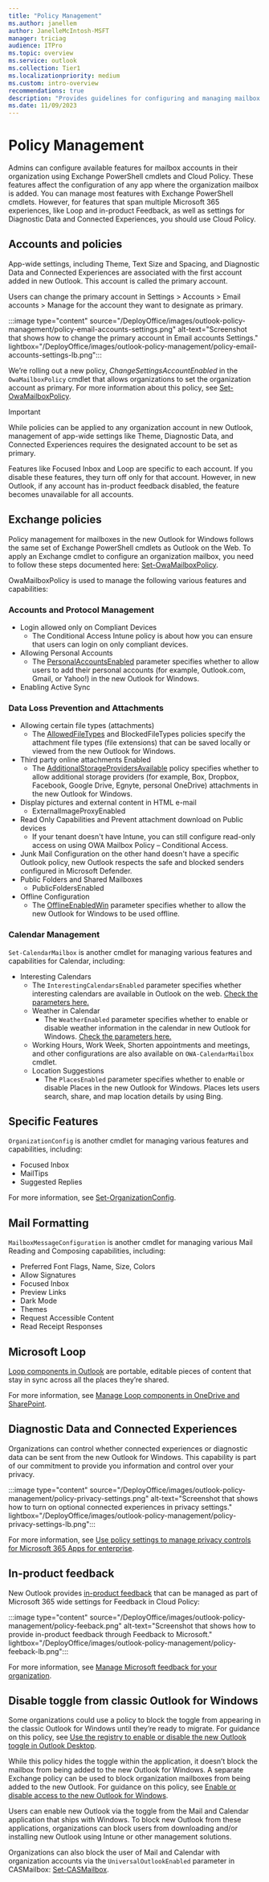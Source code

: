 ```yaml
---
title: "Policy Management"
ms.author: janellem
author: JanelleMcIntosh-MSFT
manager: triciag
audience: ITPro
ms.topic: overview
ms.service: outlook
ms.collection: Tier1
ms.localizationpriority: medium
ms.custom: intro-overview
recommendations: true
description: "Provides guidelines for configuring and managing mailbox accounts and features in Microsoft 365 using Exchange PowerShell cmdlets and Cloud Policy."
ms.date: 11/09/2023
---
```


# Policy Management
Admins can configure available features for mailbox accounts in their organization using Exchange PowerShell cmdlets and Cloud Policy. These features affect the configuration of any app where the organization mailbox is added. You can manage most features with Exchange PowerShell cmdlets. However, for features that span multiple Microsoft 365 experiences, like Loop and in-product Feedback, as well as settings for Diagnostic Data and Connected Experiences, you should use Cloud Policy.

## Accounts and policies
App-wide settings, including Theme, Text Size and Spacing, and Diagnostic Data and Connected Experiences are associated with the first account added in new Outlook. This account is called the primary account. 

Users can change the primary account in Settings > Accounts > Email accounts > Manage for the account they want to designate as primary.

:::image type="content" source="/DeployOffice/images/outlook-policy-management/policy-email-accounts-settings.png" alt-text="Screenshot that shows how to change the primary account in Email accounts Settings." lightbox="/DeployOffice/images/outlook-policy-management/policy-email-accounts-settings-lb.png":::

We’re rolling out a new policy, *ChangeSettingsAccountEnabled* in the `OwaMailboxPolicy` cmdlet that allows organizations to set the organization account as primary. For more information about this policy, see [Set-OwaMailboxPolicy](/powershell/module/exchange/set-owamailboxpolicy#-changesettingsaccountenabled).

> [!IMPORTANT]
> While policies can be applied to any organization account in new Outlook, management of app-wide settings like Theme, Diagnostic Data, and Connected Experiences requires the designated account to be set as primary.

Features like Focused Inbox and Loop are specific to each account. If you disable these features, they turn off only for that account. However, in new Outlook, if any account has in-product feedback disabled, the feature becomes unavailable for all accounts.

## Exchange policies
Policy management for mailboxes in the new Outlook for Windows follows the same set of Exchange PowerShell cmdlets as Outlook on the Web. To apply an Exchange cmdlet to configure an organization mailbox, you need to follow these steps documented here: [Set-OwaMailboxPolicy](/powershell/module/exchange/set-owamailboxpolicy#examples).

OwaMailboxPolicy is used to manage the following various features and capabilities:
### Accounts and Protocol Management  
- Login allowed only on Compliant Devices 
  - The Conditional Access Intune policy is about how you can ensure that users can login on only compliant devices. 
- Allowing Personal Accounts
  * The [PersonalAccountsEnabled](/powershell/module/exchange/set-owamailboxpolicy#-personalaccountsenabled) parameter specifies whether to allow users to add their personal accounts (for example, Outlook.com, Gmail, or Yahoo!) in the new Outlook for Windows.
- Enabling Active Sync 

### Data Loss Prevention and Attachments 
- Allowing certain file types (attachments)
  - The [AllowedFileTypes](/powershell/module/exchange/set-owamailboxpolicy#-allowedfiletypes) and BlockedFileTypes policies specify the attachment file types (file extensions) that can be saved locally or viewed from the new Outlook for Windows. 
- Third party online attachments Enabled 
  - The [AdditionalStorageProvidersAvailable](/powershell/module/exchange/set-owamailboxpolicy#-additionalstorageprovidersavailable) policy specifies whether to allow additional storage providers (for example, Box, Dropbox, Facebook, Google Drive, Egnyte, personal OneDrive) attachments in the new Outlook for Windows. 
- Display pictures and external content in HTML e-mail 
  - ExternalImageProxyEnabled   
- Read Only Capabilities and Prevent attachment download on Public devices 
  - If your tenant doesn't have Intune, you can still configure read-only access on using OWA Mailbox Policy – Conditional Access. 
- Junk Mail Configuration on the other hand doesn't have a specific Outlook policy, new Outlook respects the safe and blocked senders configured in Microsoft Defender. 
- Public Folders and Shared Mailboxes 
  - PublicFoldersEnabled 
- Offline Configuration
  - The [OfflineEnabledWin](/powershell/module/exchange/set-owamailboxpolicy#-offlineenabledwin) parameter specifies whether to allow the new Outlook for Windows to be used offline.       

### Calendar Management  
`Set-CalendarMailbox` is another cmdlet for managing various features and capabilities for Calendar, including:   
- Interesting Calendars
  - The `InterestingCalendarsEnabled` parameter specifies whether interesting calendars are available in Outlook on the web. [Check the parameters here.](/powershell/module/exchange/set-owamailboxpolicy#-interestingcalendarsenabled) 
  - Weather in Calendar
    - The `WeatherEnabled` parameter specifies whether to enable or disable weather information in the calendar in new Outlook for Windows. [Check the parameters here.](/powershell/module/exchange/set-owamailboxpolicy#-weatherenabled)
  - Working Hours, Work Week, Shorten appointments and meetings, and other configurations are also available on `OWA-CalendarMailbox` cmdlet. 
  - Location Suggestions
    - The `PlacesEnabled` parameter specifies whether to enable or disable Places in the new Outlook for Windows. Places lets users search, share, and map location details by using Bing.

## Specific Features 

`OrganizationConfig` is another cmdlet for managing various features and capabilities, including:
- Focused Inbox
- MailTips
- Suggested Replies

For more information, see [Set-OrganizationConfig](/powershell/module/exchange/set-organizationconfig).

## Mail Formatting 

`MailboxMessageConfiguration` is another cmdlet for managing various Mail Reading and Composing capabilities, including: 
- Preferred Font Flags, Name, Size, Colors 
- Allow Signatures 
- Focused Inbox 
- Preview Links 
- Dark Mode 
- Themes 
- Request Accessible Content 
- Read Receipt Responses 

## Microsoft Loop
[Loop components in Outlook](https://support.microsoft.com/office/use-loop-components-in-outlook-9b47c279-011d-4042-bd7f-8bbfca0cb136) are portable, editable pieces of content that stay in sync across all the places they’re shared.

For more information, see [Manage Loop components in OneDrive and SharePoint](/microsoft-365/loop/loop-components-configuration).

## Diagnostic Data and Connected Experiences
Organizations can control whether connected experiences or diagnostic data can be sent from the new Outlook for Windows. This capability is part of our commitment to provide you information and control over your privacy.

:::image type="content" source="/DeployOffice/images/outlook-policy-management/policy-privacy-settings.png" alt-text="Screenshot that shows how to turn on optional connected experiences in privacy settings." lightbox="/DeployOffice/images/outlook-policy-management/policy-privacy-settings-lb.png":::

For more information, see [Use policy settings to manage privacy controls for Microsoft 365 Apps for enterprise](/deployoffice/privacy/manage-privacy-controls).

## In-product feedback
New Outlook provides [in-product feedback](/microsoft-365/admin/misc/feedback-user-control#in-product-feedback) that can be managed as part of Microsoft 365 wide settings for Feedback in Cloud Policy:

:::image type="content" source="/DeployOffice/images/outlook-policy-management/policy-feeback.png" alt-text="Screenshot that shows how to provide in-product feedback through Feedback to Microsoft." lightbox="/DeployOffice/images/outlook-policy-management/policy-feeback-lb.png":::

For more information, see [Manage Microsoft feedback for your organization](/microsoft-365/admin/manage/manage-feedback-ms-org).

## Disable toggle from classic Outlook for Windows
Some organizations could use a policy to block the toggle from appearing in the classic Outlook for Windows until they’re ready to migrate. For guidance on this policy, see [Use the registry to enable or disable the new Outlook toggle in Outlook Desktop](/exchange/clients-and-mobile-in-exchange-online/outlook-on-the-web/enable-disable-employee-access-new-outlook#use-the-registry-to-enable-or-disable-the-new-outlook-toggle-in-outlook-desktop).

While this policy hides the toggle within the application, it doesn’t block the mailbox from being added to the new Outlook for Windows. A separate Exchange policy can be used to block organization mailboxes from being added to the new Outlook. For guidance on this policy, see [Enable or disable access to the new Outlook for Windows](/exchange/clients-and-mobile-in-exchange-online/outlook-on-the-web/enable-disable-employee-access-new-outlook#enable-or-disable-the-new-outlook-for-windows-for-an-individual-mailbox).

Users can enable new Outlook via the toggle from the Mail and Calendar application that ships with Windows. To block new Outlook from these applications, organizations can block users from downloading and/or installing new Outlook using Intune or other management solutions.

Organizations can also block the user of Mail and Calendar with organization accounts via the `UniversalOutlookEnabled` parameter in CASMailbox: [Set-CASMailbox](/powershell/module/exchange/set-casmailbox).
